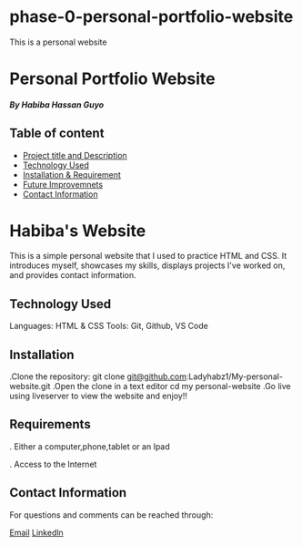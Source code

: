 # phase-0-personal-portfolio-website
This is a personal website 

# Personal Portfolio Website

##### By Habiba Hassan Guyo

<!-- ##### [Site](https://ladyhabz1.github.io/My-personal-website/)-->

## Table of content
+ [Project title and Description](#Description)
+ [Technology Used](#Technology-used)
+ [Installation & Requirement](#Requirements)
+ [Future Improvemnets](#Future-Improvements)
+ [Contact Information](#Contact-Information)

# Habiba's Website
This is a simple personal website that I used to practice HTML and CSS. It introduces myself, showcases my skills, displays projects I've worked on, and provides contact information.

## Technology Used
Languages: HTML & CSS
Tools: Git, Github, VS Code

## Installation 
.Clone the repository:
  git clone git@github.com:Ladyhabz1/My-personal-website.git
.Open the clone in a text editor
  cd my personal-website
.Go live using liveserver to view the website and enjoy!!

## Requirements
. Either a computer,phone,tablet or an Ipad

. Access to the Internet

## Contact Information
For questions and comments can be reached through:

[Email](guyohabibahassan@gmail.com)
[Linkedln](https://www.linkedin.com/in/habiba-hassan-031667281?utm_source=share&utm_campaign=share_via&utm_content=profile&utm_medium=android_app)



